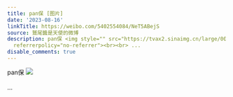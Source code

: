 ```yaml
---
title: pan保 [图片]
date: '2023-08-16'
linkTitle: https://weibo.com/5402554084/NeT5ABejS
source: 鷲尾醬是天使的微博
description: pan保 <img style="" src="https://tvax2.sinaimg.cn/large/005TCz76gy1hgyxkgsopyj30zk0qo7b7.jpg"
  referrerpolicy="no-referrer"><br><br> ...
disable_comments: true
---
```

pan保 <img style="" src="https://tvax2.sinaimg.cn/large/005TCz76gy1hgyxkgsopyj30zk0qo7b7.jpg" referrerpolicy="no-referrer"><br><br> ...